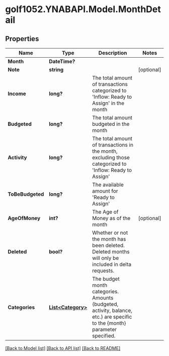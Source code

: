 # golf1052.YNABAPI.Model.MonthDetail
## Properties

Name | Type | Description | Notes
------------ | ------------- | ------------- | -------------
**Month** | **DateTime?** |  | 
**Note** | **string** |  | [optional] 
**Income** | **long?** | The total amount of transactions categorized to &#39;Inflow: Ready to Assign&#39; in the month | 
**Budgeted** | **long?** | The total amount budgeted in the month | 
**Activity** | **long?** | The total amount of transactions in the month, excluding those categorized to &#39;Inflow: Ready to Assign&#39; | 
**ToBeBudgeted** | **long?** | The available amount for &#39;Ready to Assign&#39; | 
**AgeOfMoney** | **int?** | The Age of Money as of the month | [optional] 
**Deleted** | **bool?** | Whether or not the month has been deleted.  Deleted months will only be included in delta requests. | 
**Categories** | [**List&lt;Category&gt;**](Category.md) | The budget month categories.  Amounts (budgeted, activity, balance, etc.) are specific to the {month} parameter specified. | 

[[Back to Model list]](../README.md#documentation-for-models) [[Back to API list]](../README.md#documentation-for-api-endpoints) [[Back to README]](../README.md)

